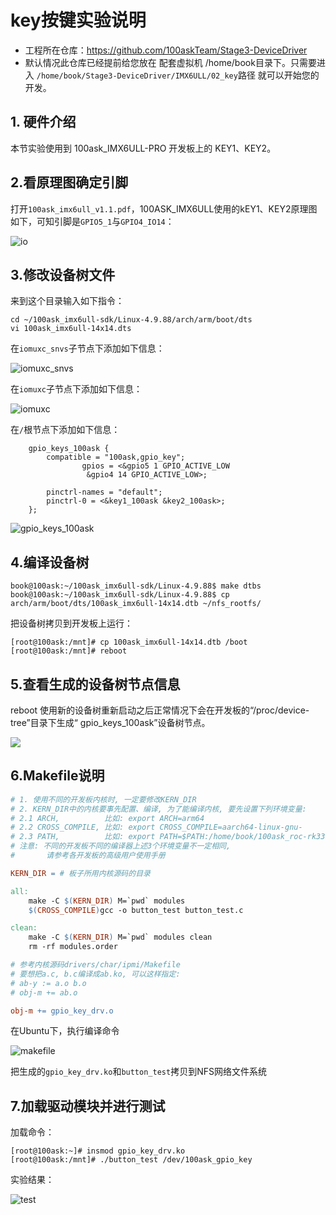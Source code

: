 # key按键实验说明

* 工程所在仓库：https://github.com/100askTeam/Stage3-DeviceDriver
* 默认情况此仓库已经提前给您放在 配套虚拟机 /home/book目录下。只需要进入 `/home/book/Stage3-DeviceDriver/IMX6ULL/02_key`路径 就可以开始您的开发。


## 1. 硬件介绍

本节实验使用到 100ask_IMX6ULL-PRO 开发板上的 KEY1、KEY2。



## 2.看原理图确定引脚

打开`100ask_imx6ull_v1.1.pdf`，100ASK_IMX6ULL使用的kEY1、KEY2原理图如下，可知引脚是`GPIO5_1`与`GPIO4_IO14`：

![io](https://cdn.staticaly.com/gh/DongshanPI/LinuxCodeLibrary-Photos@master/Nxp/IMX6ULL/Pro/02-keydriver_key_pin.jpg)





## 3.修改设备树文件

来到这个目录输入如下指令：

```
cd ~/100ask_imx6ull-sdk/Linux-4.9.88/arch/arm/boot/dts
vi 100ask_imx6ull-14x14.dts
```



在`iomuxc_snvs`子节点下添加如下信息：

![iomuxc_snvs](https://cdn.staticaly.com/gh/DongshanPI/LinuxCodeLibrary-Photos@master/Nxp/IMX6ULL/Pro/02-keydriver_iomuxc_snvs.jpg)

在`iomuxc`子节点下添加如下信息：

![iomuxc](https://cdn.staticaly.com/gh/DongshanPI/LinuxCodeLibrary-Photos@master/Nxp/IMX6ULL/Pro/02-keydriver_iomuxc.jpg)

在`/`根节点下添加如下信息：

```
    gpio_keys_100ask {
        compatible = "100ask,gpio_key";
                gpios = <&gpio5 1 GPIO_ACTIVE_LOW
                 &gpio4 14 GPIO_ACTIVE_LOW>;
    
        pinctrl-names = "default";
        pinctrl-0 = <&key1_100ask &key2_100ask>;
    };  
```

![gpio_keys_100ask](https://cdn.staticaly.com/gh/DongshanPI/LinuxCodeLibrary-Photos@master/Nxp/IMX6ULL/Pro/02-keydriver_gpio_keys_100ask.jpg)



## 4.编译设备树

```
book@100ask:~/100ask_imx6ull-sdk/Linux-4.9.88$ make dtbs
book@100ask:~/100ask_imx6ull-sdk/Linux-4.9.88$ cp arch/arm/boot/dts/100ask_imx6ull-14x14.dtb ~/nfs_rootfs/
```

把设备树拷贝到开发板上运行：

```
[root@100ask:/mnt]# cp 100ask_imx6ull-14x14.dtb /boot
[root@100ask:/mnt]# reboot
```



## 5.查看生成的设备树节点信息

reboot 使用新的设备树重新启动之后正常情况下会在开发板的“/proc/device-tree”目录下生成“ gpio_keys_100ask”设备树节点。

![](https://cdn.staticaly.com/gh/DongshanPI/LinuxCodeLibrary-Photos@master/Nxp/IMX6ULL/Pro/02-keydriver_device_tree.jpg.jpg)



## 6.Makefile说明

```makefile
# 1. 使用不同的开发板内核时, 一定要修改KERN_DIR
# 2. KERN_DIR中的内核要事先配置、编译, 为了能编译内核, 要先设置下列环境变量:
# 2.1 ARCH,          比如: export ARCH=arm64
# 2.2 CROSS_COMPILE, 比如: export CROSS_COMPILE=aarch64-linux-gnu-
# 2.3 PATH,          比如: export PATH=$PATH:/home/book/100ask_roc-rk3399-pc/ToolChain-6.3.1/gcc-linaro-6.3.1-2017.05-x86_64_aarch64-linux-gnu/bin 
# 注意: 不同的开发板不同的编译器上述3个环境变量不一定相同,
#       请参考各开发板的高级用户使用手册

KERN_DIR = # 板子所用内核源码的目录

all:
	make -C $(KERN_DIR) M=`pwd` modules 
	$(CROSS_COMPILE)gcc -o button_test button_test.c

clean:
	make -C $(KERN_DIR) M=`pwd` modules clean
	rm -rf modules.order

# 参考内核源码drivers/char/ipmi/Makefile
# 要想把a.c, b.c编译成ab.ko, 可以这样指定:
# ab-y := a.o b.o
# obj-m += ab.o

obj-m += gpio_key_drv.o
```

在Ubuntu下，执行编译命令

![makefile](https://cdn.staticaly.com/gh/DongshanPI/LinuxCodeLibrary-Photos@master/Nxp/IMX6ULL/Pro/02-keydriver_makefile.jpg)

把生成的`gpio_key_drv.ko`和`button_test`拷贝到NFS网络文件系统



## 7.加载驱动模块并进行测试

加载命令：

```
[root@100ask:~]# insmod gpio_key_drv.ko
[root@100ask:/mnt]# ./button_test /dev/100ask_gpio_key
```



实验结果：

![test](https://cdn.staticaly.com/gh/DongshanPI/LinuxCodeLibrary-Photos@master/Nxp/IMX6ULL/Pro/02-keydriver_test.jpg)





